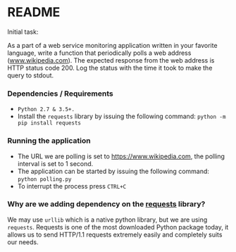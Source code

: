 # README #

Initial task:

As a part of a web service monitoring application written in your favorite language, write a function that periodically polls a web address (www.wikipedia.com). The expected response from the web address is HTTP status code 200. Log the status with the time it took to make the query to stdout.

### Dependencies / Requirements

* `Python 2.7 & 3.5+.`
* Install the `requests` library by issuing the following command: `python -m pip install requests`

### Running the application
* The URL we are polling is set to https://www.wikipedia.com, the polling interval is set to 1 second.
* The application can be started by issuing the following command: `python polling.py` <br/>
* To interrupt the process press `CTRL+C`

### Why are we adding dependency on the [requests](https://github.com/psf/requests) library?

We may use `urllib` which is a native python library, but we are using `requests`.
Requests is one of the most downloaded Python package today, it allows us to send HTTP/1.1 requests extremely easily and completely suits our needs.